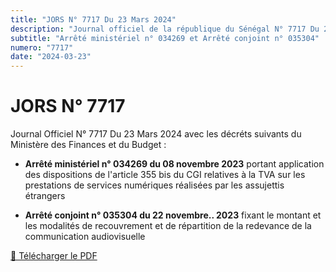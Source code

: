 ```yaml
---
title: "JORS N° 7717 Du 23 Mars 2024"
description: "Journal officiel de la république du Sénégal N° 7717 Du 23 Mars 2024"
subtitle: "Arrêté ministériel n° 034269 et Arrêté conjoint n° 035304"
numero: "7717"
date: "2024-03-23"
---
```


# JORS N° 7717

Journal Officiel N° 7717 Du 23 Mars 2024 avec les décréts suivants du Ministère des Finances et du Budget :

- **Arrêté ministériel n° 034269 du 08 novembre 2023** portant application des dispositions de l'article 355 bis du CGI relatives à la TVA sur les prestations de services numériques réalisées par les assujettis étrangers 

- **Arrêté conjoint n° 035304 du 22 novembre.. 2023** fixant le montant et les modalités de recouvrement et de répartition de la redevance de la communication audiovisuelle

<a href="/pdf/jors/JO-7717-du-23-mars-2024.pdf" target="_blank">📄 Télécharger le PDF</a>
